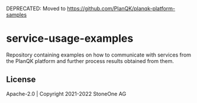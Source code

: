 DEPRECATED: Moved to <https://github.com/PlanQK/planqk-platform-samples>

# service-usage-examples
Repository containing examples on how to communicate with services from the PlanQK platform and further process results obtained from them. 
## License
Apache-2.0 | Copyright 2021-2022 StoneOne AG
